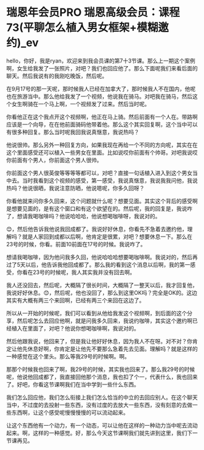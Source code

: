 # 瑞恩年会员PRO 瑞恩高级会员：课程73(平聊怎么植入男女框架+模糊邀约)_ev

hello，你好，我是ryan，欢迎来到我会员课的第7十3节课。那么上一期这个案例啊，女生给我发了一张照片，对吧？我们也回应他了。那么下面呢我们来看后面的聊天。然后我说有的我刚吃晚饭，然后呢。

在9月17号的那一天呢，那时候我人已经在加拿大了，那时候我人不在国内，他呢也在旅游当中。那么他给我发了一个视频，他说我在骑马。对吧我在骑马，然后这个女生啊骑在一个马上啊，一个视频发了过来。然后当时呢。

你看他正在这个我点开这个视频啊，他正在马上骑。然后前面有一个人在。带路啊应该是一个向导，在在他前面骑码他带着他。那么这个其实回复啊，这个当中可以有很多种回复。那么当时呢我回我说真惬意，我说热吗？

他说很帅。那么另外一种回复方向，如果我现在再给一个不同的方向呢，其实在在这个里面感受还可以植入一些男女在里面。比如说哎你前面有个帅哥。对吧我说哎你前面有个男人，你前面这个男人很帅。

你前面这个男人很英俊等等等等都可以，对吧？直接一句话植入进入到这个男女当中去。当时我看到这个视频的感受，第一感受，我说真惬意，我说我我问他，我说热吗？他说很晒，我说注意防晒，他说嗯呢，你多久回呀？

你看他就来问你多久回来，这个问题就什么呢？想要见面。其实这个背后的感受啊是想要见面的，是有这个窗口和有这个欲望在的。然后呢，我的回复是，我说咋了，想请我喝咖啡吗？他说哈哈哈，他说想喝咖啡呀，我说对的。

😊，然后他告诉我他说我回成都了。我说好好休息，你看先不急着去邀约他，理解吗？就是人家回到成都以后啊，他肯定是很累，对吧？想要休息一下。那么在23号的时候，你看。前面10前面在17号的时候。我说咋了。

想请我喝咖啡，因为他问我多久回，他说哈哈哈想要喝咖啡啊。我说对的，然后再过了5天以后，他告诉我他回成都了。那么我的看到这个消息以后啊，我的第一感受，你看在23号的时候呢，我人其实我并没有回去啊。

我人还没回去，然后呢，大概隔了很长时间，大概隔了一整天以后，我才回复他，我说好好休息。😊，然后呢，他也没回了，那么到这里OK吗？完全是OK的。这边其实有大概有两三个来回啊，已经有两三个来回在这边了。

所以从一开始的时候呢，我们可以看到从他给我发这个视频啊，到后面的这个分享，然后呢怎么去回应他啊，就是问我多久回来，我说约咖啡，其实这个邀约啊已经植入在里面了，对吧？他说你想喝咖啡啊，我说对的。

然后他跟我说，他回来了，但是我让他好好休息，因为我人不在呀。对不对？你肯定让他先休息好啊，你肯定是让他先不要那么急着先去见面。理解吗？就是这样的一种感觉在这个里头。那么等我29号的时候啊。啊。

那那个时候我也回来了啊，我29号的时候，其实我也回来了。那么我29号的时候呢，他说他回成都了，我直接回他那个消息，我也扣了个一，代表什么，我也回来了。好吧，你看这节课啊我们在当中学到一些什么东西。

我们怎么回应他，我们怎么衔接上我们怎么恰当的中立的去回应别人。在这个聊天当中，不过度的去投射一些东西，没有过度的去放大一些东西，没有刻意的去做一些东西啊，让这个感受呢慢慢慢慢的可以流动起来。

让这个东西他有一个动力，有一个动态，可以让他在这样的一种动力当中呢去流动起来。啊，这样的一种感觉。好，那么今天这节课啊我们就先讲到这里，我们下一节课再见。

